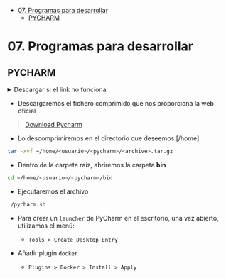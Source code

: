 <!-- TOC INICIO -->
- [07. Programas para desarrollar](#07-programas-para-desarrollar)
  - [PYCHARM](#pycharm)
<!-- TOC FIN -->

# 07. Programas para desarrollar

## PYCHARM

<details>
<summary>Descargar si el link no funciona</summary>

Con esto tenemos los requerimientos para desarrollar. Hace falta un editor, preferiblemente un IDE para python. 
Nosotros recomendamos PyCharm (https://www.jetbrains.com/pycharm/)

:warning: Desde hace un tiempo, para descargar la versión "Community" de Pycharm, hay que ir al enlace que dice 
"Other versions", sino se descargará la versión profesional por defecto y esta requiere licencia.

</details>

* Descargaremos el fichero comprimido que nos proporciona la web oficial 

> [Download Pycharm](https://www.jetbrains.com/es-es/edu-products/download/download-thanks-pce.html)

* Lo descomprimiremos en el directorio que deseemos [/home]. 
```bash
tar -xvf ~/home/<usuario>/<pycharm>/<archive>.tar.gz
```

* Dentro de la carpeta raíz, abriremos la carpeta **bin**
```bash
cd ~/home/<usuario>/<pycharm>/bin
```

* Ejecutaremos el archivo 
```bash
./pycharm.sh
```

* Para crear un `launcher` de PyCharm en el escritorio, una vez abierto, utilizamos el menú: 
  * `Tools > Create Desktop Entry`

* Añadir plugin `docker`
  * `Plugins > Docker > Install > Apply`
